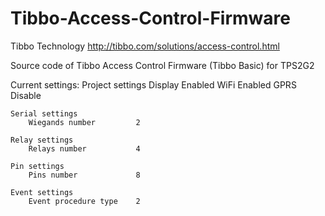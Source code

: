 # Tibbo-Access-Control-Firmware

Tibbo Technology 
http://tibbo.com/solutions/access-control.html

Source code of Tibbo Access Control Firmware (Tibbo Basic) for TPS2G2

Current settings:
	Project settings
		Display					Enabled
		WiFi 					Enabled
		GPRS					Disable
	
	Serial settings
		Wiegands number 		2
 
	Relay settings
		Relays number 			4

	Pin settings
		Pins number				8

	Event settings
		Event procedure type 	2